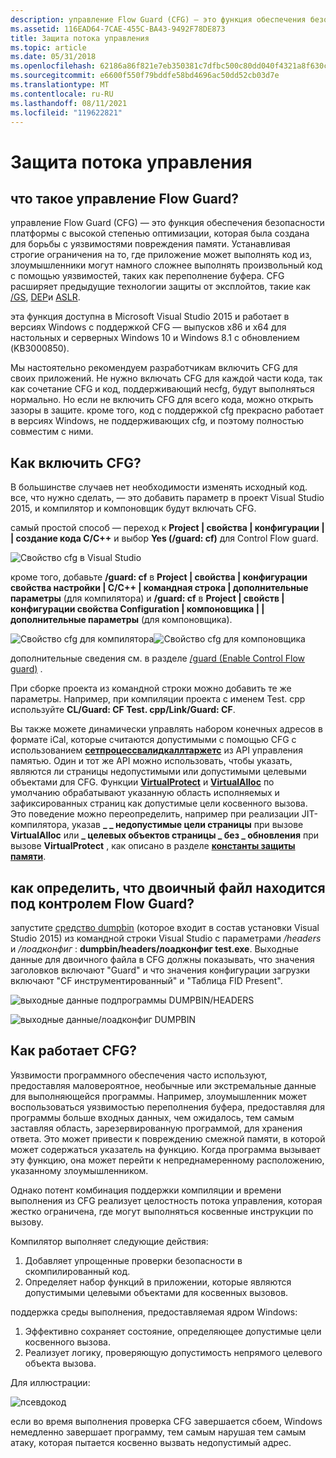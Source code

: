 ```yaml
---
description: управление Flow Guard (CFG) — это функция обеспечения безопасности платформы с высокой степенью оптимизации, которая была создана для борьбы с уязвимостями повреждения памяти.
ms.assetid: 116EAD64-7CAE-455C-BA43-9492F78DE873
title: Защита потока управления
ms.topic: article
ms.date: 05/31/2018
ms.openlocfilehash: 62186a86f821e7eb350381c7dfbc500c80dd040f4321a8f630c7d408937a8460
ms.sourcegitcommit: e6600f550f79bddfe58bd4696ac50dd52cb03d7e
ms.translationtype: MT
ms.contentlocale: ru-RU
ms.lasthandoff: 08/11/2021
ms.locfileid: "119622821"
---
```

# <a name="control-flow-guard"></a>Защита потока управления

## <a name="what-is-control-flow-guard"></a>что такое управление Flow Guard?

управление Flow Guard (CFG) — это функция обеспечения безопасности платформы с высокой степенью оптимизации, которая была создана для борьбы с уязвимостями повреждения памяти. Устанавливая строгие ограничения на то, где приложение может выполнять код из, злоумышленники могут намного сложнее выполнять произвольный код с помощью уязвимостей, таких как переполнение буфера. CFG расширяет предыдущие технологии защиты от эксплойтов, такие как [/GS](/cpp/build/reference/gs-buffer-security-check?view=vs-2019), [DEP](../memory/data-execution-prevention.md)и [ASLR](/archive/blogs/michael_howard/address-space-layout-randomization-in-windows-vista).

эта функция доступна в Microsoft Visual Studio 2015 и работает в версиях Windows с поддержкой CFG — выпусков x86 и x64 для настольных и серверных Windows 10 и Windows 8.1 с обновлением (KB3000850).

Мы настоятельно рекомендуем разработчикам включить CFG для своих приложений. Не нужно включать CFG для каждой части кода, так как сочетание CFG и код, поддерживающий неcfg, будут выполняться нормально. Но если не включить CFG для всего кода, можно открыть зазоры в защите. кроме того, код с поддержкой cfg прекрасно работает в версиях Windows, не поддерживающих cfg, и поэтому полностью совместим с ними.

## <a name="how-can-i-enable-cfg"></a>Как включить CFG?

В большинстве случаев нет необходимости изменять исходный код. все, что нужно сделать, — это добавить параметр в проект Visual Studio 2015, и компилятор и компоновщик будут включать CFG.

самый простой способ — переход к **Project \| свойства \| конфигурации \| \| создание кода C/C++** и выбор **Yes (/guard: cf)** для Control Flow guard.

![Свойство cfg в Visual Studio](images/cfg-vs.png)

кроме того, добавьте **/guard: cf** в **Project \| свойства \| конфигурации свойства настройки \| C/C++ \| командная строка \| дополнительные параметры** (для компилятора) и **/guard: cf** в **Project \| свойств \| конфигурации свойства Configuration \| компоновщика \| \| дополнительные параметры** (для компоновщика).

![Свойство cfg для компилятора](images/cfg-compiler.png)![Свойство cfg для компоновщика](images/cfg-linker.png)

дополнительные сведения см. в разделе [/guard (Enable Control Flow guard)](/cpp/build/reference/guard-enable-control-flow-guard?view=vs-2019) .

При сборке проекта из командной строки можно добавить те же параметры. Например, при компиляции проекта с именем Test. cpp используйте **CL/Guard: CF Test. cpp/Link/Guard: CF**.

Вы также можете динамически управлять набором конечных адресов в формате iCal, которые считаются допустимыми с помощью CFG с использованием [**сетпроцессвалидкаллтаржетс**](/windows/desktop/api/memoryapi/nf-memoryapi-setprocessvalidcalltargets) из API управления памятью. Один и тот же API можно использовать, чтобы указать, являются ли страницы недопустимыми или допустимыми целевыми объектами для CFG. Функции [**VirtualProtect**](/windows/desktop/api/memoryapi/nf-memoryapi-virtualprotect) и [**VirtualAlloc**](/windows/desktop/api/memoryapi/nf-memoryapi-virtualalloc) по умолчанию обрабатывают указанную область исполняемых и зафиксированных страниц как допустимые цели косвенного вызова. Это поведение можно переопределить, например при реализации JIT-компилятора, указав **\_ \_ недопустимые цели страницы** при вызове **VirtualAlloc** или **\_ целевых объектов страницы \_ без \_ обновления** при вызове **VirtualProtect** , как описано в разделе [**константы защиты памяти**](/windows/desktop/Memory/memory-protection-constants).

## <a name="how-do-i-tell-that-a-binary-is-under-control-flow-guard"></a>как определить, что двоичный файл находится под контролем Flow Guard?

запустите [средство dumpbin](/cpp/build/reference/dumpbin-reference) (которое входит в состав установки Visual Studio 2015) из командной строки Visual Studio с параметрами */headers* и */лоадконфиг* : **dumpbin/headers/лоадконфиг test.exe**. Выходные данные для двоичного файла в CFG должны показывать, что значения заголовков включают "Guard" и что значения конфигурации загрузки включают "CF инструментированный" и "Таблица FID Present".

![выходные данные подпрограммы DUMPBIN/HEADERS](images/cfg-dumpbin-headers.png)

![выходные данные/лоадконфиг DUMPBIN](images/cfg-dumpbin-loadconfig.png)

## <a name="how-does-cfg-really-work"></a>Как работает CFG?

Уязвимости программного обеспечения часто используют, предоставляя маловероятное, необычные или экстремальные данные для выполняющейся программы. Например, злоумышленник может воспользоваться уязвимостью переполнения буфера, предоставляя для программы больше входных данных, чем ожидалось, тем самым заставляя область, зарезервированную программой, для хранения ответа. Это может привести к повреждению смежной памяти, в которой может содержаться указатель на функцию. Когда программа вызывает эту функцию, она может перейти к непреднамеренному расположению, указанному злоумышленником.

Однако потент комбинация поддержки компиляции и времени выполнения из CFG реализует целостность потока управления, которая жестко ограничена, где могут выполняться косвенные инструкции по вызову.

Компилятор выполняет следующие действия:

1.  Добавляет упрощенные проверки безопасности в скомпилированный код.
2.  Определяет набор функций в приложении, которые являются допустимыми целевыми объектами для косвенных вызовов.

поддержка среды выполнения, предоставляемая ядром Windows:

1.  Эффективно сохраняет состояние, определяющее допустимые цели косвенного вызова.
2.  Реализует логику, проверяющую допустимость непрямого целевого объекта вызова.

Для иллюстрации:

![псевдокод](images/cfg-pseudocode.jpg)

если во время выполнения проверка CFG завершается сбоем, Windows немедленно завершает программу, тем самым нарушая тем самым атаку, которая пытается косвенно вызвать недопустимый адрес.

 

 
